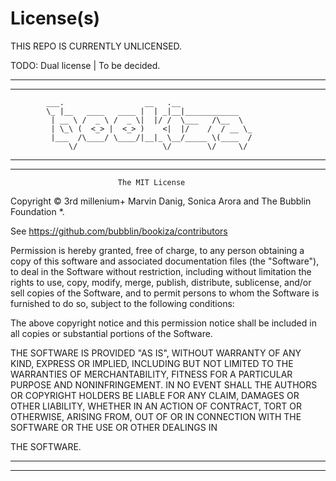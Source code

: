 # License(s)

THIS REPO IS CURRENTLY UNLICENSED.

TODO: Dual license | To be decided.


-----------------------------------------------------------------------------
-----------------------------------------------------------------------------
            ___.                  __   .__
            \_ |__   ____   ____ |  | _|__|____________
             | __ \ /  _ \ /  _ \|  |/ /  \___   /\__  \
             | \_\ (  <_> |  <_> )    <|  |/    /  / __ \_
             |___  /\____/ \____/|__|_ \__/_____ \(____  /
                 \/                   \/        \/     \/

-----------------------------------------------------------------------------
-----------------------------------------------------------------------------

                            The MIT License

Copyright © 3rd millenium+ Marvin Danig, Sonica Arora and The Bubblin Foundation *.

See https://github.com/bubblin/bookiza/contributors

Permission is hereby granted, free of charge, to any person obtaining a copy
of this software and associated documentation files (the "Software"), to deal
in the Software without restriction, including without limitation the rights
to use, copy, modify, merge, publish, distribute, sublicense, and/or sell
copies of the Software, and to permit persons to whom the Software is
furnished to do so, subject to the following conditions:

The above copyright notice and this permission notice shall be included in
all copies or substantial portions of the Software.

THE SOFTWARE IS PROVIDED "AS IS", WITHOUT WARRANTY OF ANY KIND, EXPRESS OR
IMPLIED, INCLUDING BUT NOT LIMITED TO THE WARRANTIES OF MERCHANTABILITY,
FITNESS FOR A PARTICULAR PURPOSE AND NONINFRINGEMENT. IN NO EVENT SHALL THE
AUTHORS OR COPYRIGHT HOLDERS BE LIABLE FOR ANY CLAIM, DAMAGES OR OTHER
LIABILITY, WHETHER IN AN ACTION OF CONTRACT, TORT OR OTHERWISE, ARISING FROM,
OUT OF OR IN CONNECTION WITH THE SOFTWARE OR THE USE OR OTHER DEALINGS IN

THE SOFTWARE.

-----------------------------------------------------------------------------
-----------------------------------------------------------------------------